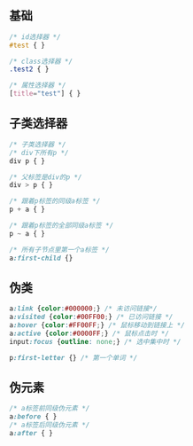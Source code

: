 <!-- 
title: 03-选择器
sort: 
--> 

## 基础

```css
/* id选择器 */
#test { }

/* class选择器 */
.test2 { }

/* 属性选择器 */
[title="test"] { }
```

## 子类选择器

```css
/* 子类选择器 */
/* div下所有p */
div p { }

/* 父标签是div的p */
div > p { }

/* 跟着p标签的同级a标签 */
p + a { }

/* 跟着p标签的全部同级a标签 */
p ~ a { }

/* 所有子节点里第一个a标签 */
a:first-child {}
```

## 伪类

```css
a:link {color:#000000;} /* 未访问链接*/
a:visited {color:#00FF00;} /* 已访问链接 */
a:hover {color:#FF00FF;} /* 鼠标移动到链接上 */
a:active {color:#0000FF;} /* 鼠标点击时 */
input:focus {outline: none;} /* 选中集中时 */

p:first-letter {} /* 第一个单词 */
```

## 伪元素

```css
/* a标签前同级伪元素 */
a:before { }
/* a标签后同级伪元素 */
a:after { }
```


